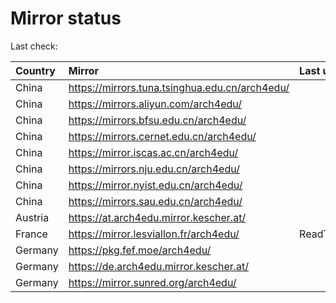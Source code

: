 <script src="./time.js"></script>
# Mirror status
Last check: <script type="text/javascript">localize(1732429827.9359543);</script>

|Country|Mirror|Last update|
|:------|:-----|:----------|
|China|https://mirrors.tuna.tsinghua.edu.cn/arch4edu/|<script type="text/javascript">localize(1732387234);</script>|
|China|https://mirrors.aliyun.com/arch4edu/|<script type="text/javascript">localize(1732387234);</script>|
|China|https://mirrors.bfsu.edu.cn/arch4edu/|<script type="text/javascript">localize(1732387234);</script>|
|China|https://mirrors.cernet.edu.cn/arch4edu/|<script type="text/javascript">localize(1732387234);</script>|
|China|https://mirror.iscas.ac.cn/arch4edu/|<script type="text/javascript">localize(1732387234);</script>|
|China|https://mirrors.nju.edu.cn/arch4edu/|<script type="text/javascript">localize(1732344228);</script>|
|China|https://mirror.nyist.edu.cn/arch4edu/|<script type="text/javascript">localize(1732387234);</script>|
|China|https://mirrors.sau.edu.cn/arch4edu/|<script type="text/javascript">localize(1729319991);</script>|
|Austria|https://at.arch4edu.mirror.kescher.at/|<script type="text/javascript">localize(1732387234);</script>|
|France|https://mirror.lesviallon.fr/arch4edu/|ReadTimeout|
|Germany|https://pkg.fef.moe/arch4edu/|<script type="text/javascript">localize(1732387234);</script>|
|Germany|https://de.arch4edu.mirror.kescher.at/|<script type="text/javascript">localize(1732387234);</script>|
|Germany|https://mirror.sunred.org/arch4edu/|<script type="text/javascript">localize(1732387234);</script>|

<script src="./tablefilter/tablefilter.js"></script>
<script src="./table.js"></script>